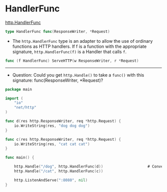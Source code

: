 # HandlerFunc

[http.HandlerFunc](https://godoc.org/net/http#HandlerFunc)
```go
type HandlerFunc func(ResponseWriter, *Request)
```

* The `http.HandlerFunc` type is an adapter to allow the use of ordinary functions as HTTP handlers. If f is a function with the appropriate signature, `http.HandlerFunc(f)` is a Handler that calls `f`.

```go
func (f HandlerFunc) ServeHTTP(w ResponseWriter, r *Request)
```

***

* Question: Could you get `http.Handle()` to take a `func()` with this signature: func(ResponseWriter, *Request)?

``` Go
package main

import (
	"io"
	"net/http"
)

func d(res http.ResponseWriter, req *http.Request) {
	io.WriteString(res, "dog dog dog")
}

func c(res http.ResponseWriter, req *http.Request) {
	io.WriteString(res, "cat cat cat")
}

func main() {

	http.Handle("/dog", http.HandlerFunc(d))                    # Conversion to handler
	http.Handle("/cat", http.HandlerFunc(c))

	http.ListenAndServe(":8080", nil)
}
```
